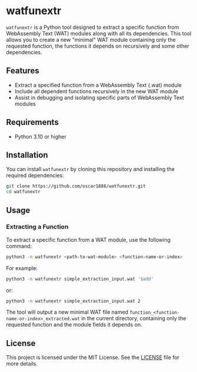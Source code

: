 # watfunextr

`watfunextr` is a Python tool designed to extract a specific function from WebAssembly Text (WAT) modules along with all
its dependencies. This tool allows you to create a new "minimal" WAT module containing only the requested function,
the functions it depends on recursively and some other dependencies.

## Features

- Extract a specified function from a WebAssembly Text (.wat) module
- Include all dependent functions recursively in the new WAT module
- Assist in debugging and isolating specific parts of WebAssembly Text modules

## Requirements
- Python 3.10 or higher

## Installation
You can install `watfunextr` by cloning this repository and installing the required dependencies:
```bash
git clone https://github.com/oscar1888/watfunextr.git
cd watfunextr
```

## Usage
### Extracting a Function

To extract a specific function from a WAT module, use the following command:
```bash
python3 -m watfunextr <path-to-wat-module> <function-name-or-index>
```

For example:
```bash
python3 -m watfunextr simple_extraction_input.wat '$add'
```
or:
```bash
python3 -m watfunextr simple_extraction_input.wat 2
```

The tool will output a new minimal WAT file named `function_<function-name-or-index>_extracted.wat` in the current directory,
containing only the requested function and the module fields it depends on.

## License

This project is licensed under the MIT License. See the [LICENSE](LICENSE) file for more details.
